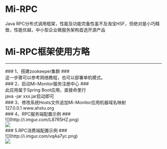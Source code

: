 # Mi-RPC
Java RPC分布式调用框架，性能及功能完备性虽不及淘宝HSF，但绝对是小巧精致，性能优越，中小型企业微服务架构首选开源产品
# Mi-RPC框架使用方略 #
<hr/>
### 1、搭建zookeeper集群 ###
<br/>
这一步骤可以参考网络教程，也可以部署单机模式。
<br/>
### 2、启动Mi-Monitor服务注册中心 ###
<br/>
此应用属于Spring Boot应用，直接命里行
<br/>
java -jar xxx.jar启动即可
<br/>
### 3、修改系统Hosts文件追加Mi-Monitor应用机器域名映射
<br/>
127.0.0.1 www.ahstu.org
<br/>
### 4、RPC服务端配置示例 ###
<br/>
![](http://i.imgur.com/L87R5HZ.png)
<br/>
<img src="http://i.imgur.com/L87R5HZ.png"/>
<br/>
### 5.RPC消费端配置示例 ###
<br/>
![](http://i.imgur.com/vqAa7yc.png)
<br/>
<img src="http://i.imgur.com/vqAa7yc.png"/>
<br/>
